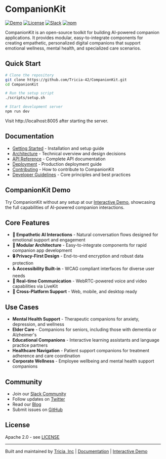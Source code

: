 # CompanionKit

[![Demo](https://img.shields.io/badge/demo-live-brightgreen)](https://demo.companionkit.ai)
[![License](https://img.shields.io/badge/license-Apache%202.0-blue)](LICENSE)
[![Slack](https://img.shields.io/badge/slack-join-purple)](https://join.slack.com/t/companionkit-community/shared_invite/xyz)
[![npm](https://img.shields.io/npm/v/@companionkit/core)](https://www.npmjs.com/package/@companionkit/core)

CompanionKit is an open-source toolkit for building AI-powered companion applications. It provides modular, easy-to-integrate components for creating empathetic, personalized digital companions that support emotional wellness, mental health, and specialized care scenarios.

## Quick Start

```bash
# Clone the repository
git clone https://github.com/Tricia-42/CompanionKit.git
cd CompanionKit

# Run the setup script
./scripts/setup.sh

# Start development server
npm run dev
```

Visit http://localhost:8005 after starting the server.

## Documentation

- [Getting Started](docs/getting-started.md) - Installation and setup guide
- [Architecture](docs/architecture.md) - Technical overview and design decisions
- [API Reference](docs/api-reference.md) - Complete API documentation
- [Deployment](docs/deployment.md) - Production deployment guide
- [Contributing](docs/contributing.md) - How to contribute to CompanionKit
- [Developer Guidelines](docs/developer-guidelines.md) - Core principles and best practices

## CompanionKit Demo

Try CompanionKit without any setup at our [Interactive Demo](https://demo.companionkit.ai), showcasing the full capabilities of AI-powered companion interactions.

## Core Features

- **🤝 Empathetic AI Interactions** - Natural conversation flows designed for emotional support and engagement
- **🔧 Modular Architecture** - Easy-to-integrate components for rapid companion app development
- **🔒 Privacy-First Design** - End-to-end encryption and robust data protection
- **♿ Accessibility Built-in** - WCAG compliant interfaces for diverse user needs
- **🚀 Real-time Communication** - WebRTC-powered voice and video capabilities via LiveKit
- **📱 Cross-Platform Support** - Web, mobile, and desktop ready

## Use Cases

- **Mental Health Support** - Therapeutic companions for anxiety, depression, and wellness
- **Elder Care** - Companions for seniors, including those with dementia or Alzheimer's
- **Educational Companions** - Interactive learning assistants and language practice partners
- **Healthcare Navigation** - Patient support companions for treatment adherence and care coordination
- **Corporate Wellness** - Employee wellbeing and mental health support companions

## Community

- Join our [Slack Community](https://join.slack.com/t/companionkit-community/shared_invite/xyz)
- Follow updates on [Twitter](https://twitter.com/companionkit)
- Read our [Blog](https://blog.companionkit.ai)
- Submit issues on [GitHub](https://github.com/Tricia-42/CompanionKit/issues)

## License

Apache 2.0 - see [LICENSE](LICENSE)

---

Built and maintained by [Tricia, Inc](https://heytricia.ai) | [Documentation](docs/) | [Interactive Demo](https://demo.companionkit.ai)


